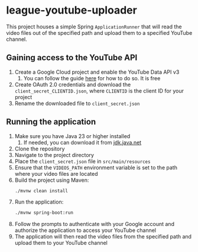 # league-youtube-uploader
This project houses a simple Spring `ApplicationRunner` that will read the video files out of the specified path and 
upload them to a specified YouTube channel.

## Gaining access to the YouTube API
1. Create a Google Cloud project and enable the YouTube Data API v3
   1. You can follow the guide [here](https://developers.google.com/youtube/v3/quickstart/java) for how to do so. It is
free
2. Create OAuth 2.0 credentials and download the `client_secret_CLIENTID.json`, where `CLIENTID` is the client ID for
your project
3. Rename the downloaded file to `client_secret.json`

## Running the application
1. Make sure you have Java 23 or higher installed
    1. If needed, you can download it from [jdk.java.net](https://jdk.java.net/23/)
2. Clone the repository
3. Navigate to the project directory
4. Place the `client_secret.json` file in `src/main/resources`
5. Ensure that the `VIDEOS_PATH` environment variable is set to the path where your video files are located
6. Build the project using Maven:
    ```bash
    ./mvnw clean install
    ```
7. Run the application:
    ```bash
    ./mvnw spring-boot:run
    ```
8. Follow the prompts to authenticate with your Google account and authorize the application to access your YouTube 
channel
9. The application will then read the video files from the specified path and upload them to your YouTube channel

